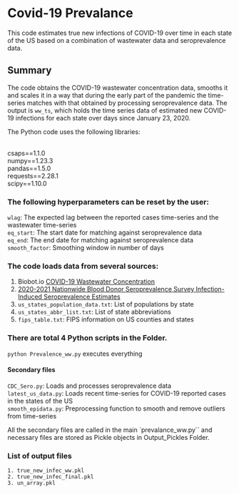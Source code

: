 # Covid-19 Prevalance
This code estimates true new infections of COVID-19 over time in each state of the US based on a combination of wastewater data and seroprevalence data. 

## Summary
The code obtains the COVID-19 wastewater concentration data, smooths it and scales it in a way that during the early part of the pandemic the time-series matches with that obtained by processing seroprevalence data. The output is `ww_ts`, which holds the time series data of estimated new COVID-19 infections for each state over days since January 23, 2020. 
<br>

The Python code uses the following libraries:

<br>
csaps==1.1.0<br>
numpy==1.23.3<br>
pandas==1.5.0<br>
requests==2.28.1<br>
scipy==1.10.0<br>

### The following hyperparameters can be reset by the user:

`wlag`: The expected lag between the reported cases time-series and the wastewater time-series <br>
`eq_start`: The start date for matching against seroprevalence data  <br>
`eq_end`: The end date for matching against seroprevalence data  <br>
`smooth_factor`: Smoothing window in number of days <br>

### The code loads data from several sources:
1. Biobot.io [COVID-19 Wastewater Concentration](https://raw.githubusercontent.com/biobotanalytics/covid19-wastewater-data/master/wastewater_by_county.csv)
2. [2020-2021 Nationwide Blood Donor Seroprevalence Survey Infection-Induced Seroprevalence Estimates](https://data.cdc.gov/api/views/mtc3-kq6r/rows.csv?accessType=DOWNLOAD)
3. `us_states_population_data.txt`: List of populations by state
4. `us_states_abbr_list.txt`: List of state abbreviations
5. `fips_table.txt`: FIPS information on US counties and states

### There are total 4 Python scripts in the Folder.
  `python Prevalence_ww.py` executes everything

#### Secondary files

`CDC_Sero.py`: Loads and processes seroprevalence data <br>
`latest_us_data.py`: Loads recent time-series for COVID-19 reported cases in the states of the US <br>
`smooth_epidata.py`: Preprocessing function to smooth and remove outliers from time-series <br>

All the secondary files are called in the main `prevalance_ww.py`` and necessary files are stored as Pickle objects in Output_Pickles Folder.

### List of output files
```
1. true_new_infec_ww.pkl
2. true_new_infec_final.pkl
3. un_array.pkl
```






